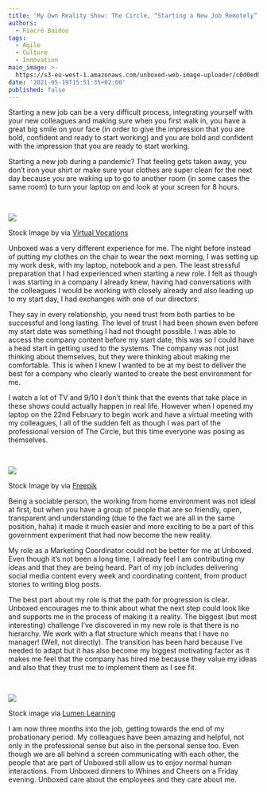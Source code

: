 ```yaml
---
title: 'My Own Reality Show: The Circle, “Starting a New Job Remotely” Edition'
authors:
  - Fiacré Baidoo
tags:
  - Agile
  - Culture
  - Innovation
main_image: >-
  https://s3-eu-west-1.amazonaws.com/unboxed-web-image-uploader/c0d0ed00f2ecee617c14c972e461a18c.png
date: '2021-05-19T15:51:35+02:00'
published: false
---
```

Starting a new job can be a very difficult process, integrating yourself with your new colleagues and making sure when you first walk in, you have a great big smile on your face (in order to give the impression that you are bold, confident and ready to start working) and you are bold and confident with the impression that you are ready to start working.

Starting a new job during a pandemic? That feeling gets taken away, you don’t iron your shirt or make sure your clothes are super clean for the next day because you are waking up to go to another room (in some cases the same room) to turn your laptop on and look at your screen for 8 hours.



<br/>

![](/assets/images/uploads/bored-man-e1587597685366.jpg)

Stock Image by via [Virtual Vocations ](https://www.virtualvocations.com/blog/work-from-home-lifestyle/best-working-from-home-memes-2020/)

Unboxed was a very different experience for me. The night before instead of putting my clothes on the chair to wear the next morning, I was setting up my work desk, with my laptop, notebook and a pen. The least stressful preparation that I had experienced when starting a new role. I felt as though I was starting in a company I already knew, having had conversations with the colleagues I would be working with closely already and also leading up to my start day, I had exchanges with one of our directors.



They say in every relationship, you need trust from both parties to be successful and long lasting. The level of trust I had been shown even before my start date was something I had not thought possible. I was able to access the company content before my start date, this was so I could have a head start in getting used to the systems. The company was not just thinking about themselves, but they were thinking about making me comfortable. This is when I knew I wanted to be at my best to deliver the best for a company who clearly wanted to create the best environment for me.

I watch a lot of TV and  9/10 I don’t think that the events that take place in these shows could actually happen in real life. However when I opened my laptop on the 22nd February to begin work and have a virtual meeting with my colleagues, I all of the sudden felt as though I was part of the professional version of The Circle, but this time everyone was posing as themselves.



<br/>

![](/assets/images/uploads/black-man-working-laptop-freelance-remote-working-online-studying-work-from-home_254685-307.jpg)



Stock Image by via [Freepik](https://www.freepik.com)

Being a sociable person, the working from home environment was not ideal at first, but when you have a group of people that are so friendly, open, transparent and understanding (due to the fact we are all in the same position, haha) it made it much easier and more exciting to be a part of this government experiment that had now become the new reality. 

My role as a Marketing Coordinator could not be better for me at Unboxed. Even though it’s not been a long time, I already feel I am contributing my ideas and that they are being heard. Part of my job includes delivering social media content every week and coordinating content, from product stories to writing blog posts.

The best part about my role is that the path for progression is clear. Unboxed encourages me to think about what the next step could look like and supports me in the process of making it a reality. The biggest (but most interesting) challenge I’ve discovered in my new role is that there is no hierarchy. We work with a flat structure which means that I have no manager! (Well, not directly). The transition has been hard because I’ve needed to adapt but it has also become my biggest motivating factor as it makes me feel that the company has hired me because they value my ideas and also that they trust me to implement them as I see fit.

<br/> 



![](/assets/images/uploads/images.png)

Stock image via [Lumen Learning](https://courses.lumenlearning.com/boundless-management/chapter/trends-in-organization/)

I am now three months into the job, getting towards the end of my probationary period. My colleagues have been amazing and helpful, not only in the professional sense but also in the personal sense too. Even though we are all behind a screen communicating with each other, the people that are part of Unboxed still allow us to enjoy normal human interactions. From Unboxed dinners to Whines and Cheers on a Friday evening. Unboxed care about the employees and they care about me.
